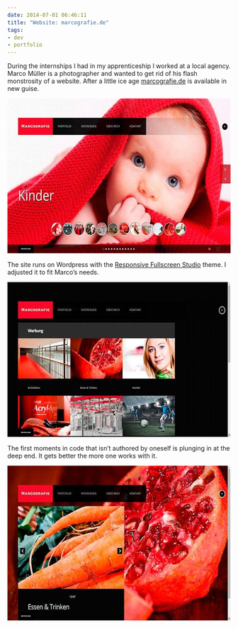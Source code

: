 ```yaml
---
date: 2014-07-01 06:46:11
title: "Website: marcografie.de"
tags:
- dev
- portfolio
---
```

During the internships I had in my apprenticeship I worked at a local agency. Marco Müller is a photographer and wanted to get rid of his flash monstrosity of a website. After a little ice age [marcografie.de](http://marcografie.de) is available in new guise.

<img src="/img/portfolio/marcografie-thumbnail.jpg" alt="Website of Marco Müller – homepage" width="620" height="349">

The site runs on Wordpress with the [Responsive Fullscreen Studio](http://themeforest.net/item/responsive-fullscreen-studio-for-wordpress/2026019) theme. I adjusted it to fit Marco’s needs.

<img src="/img/portfolio/marcografie-1.jpg" alt="Website of Marco Müller – portfolio: advertising" width="620" height="349">

The first moments in code that isn’t authored by oneself is plunging in at the deep end. It gets better the more one works with it.

<img src="/img/portfolio/marcografie-2.jpg" alt="Website of Marco Müller – portfolio: food &amp; drink" width="620" height="349">
